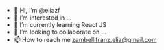 - 👋 Hi, I’m @eliazf
- 👀 I’m interested in ...
- 🌱 I’m currently learning React JS
- 💞️ I’m looking to collaborate on ...
- 📫 How to reach me zambellifranz.elia@gmail.com

<!---
eliazf/eliazf is a ✨ special ✨ repository because its `README.md` (this file) appears on your GitHub profile.
You can click the Preview link to take a look at your changes.
--->
